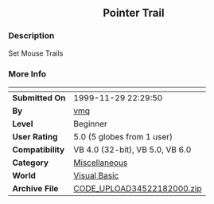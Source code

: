 ﻿<div align="center">

## Pointer Trail


</div>

### Description

Set Mouse Trails
 
### More Info
 


<span>             |<span>
---                |---
**Submitted On**   |1999-11-29 22:29:50
**By**             |[vmq](https://github.com/Planet-Source-Code/PSCIndex/blob/master/ByAuthor/vmq.md)
**Level**          |Beginner
**User Rating**    |5.0 (5 globes from 1 user)
**Compatibility**  |VB 4\.0 \(32\-bit\), VB 5\.0, VB 6\.0
**Category**       |[Miscellaneous](https://github.com/Planet-Source-Code/PSCIndex/blob/master/ByCategory/miscellaneous__1-1.md)
**World**          |[Visual Basic](https://github.com/Planet-Source-Code/PSCIndex/blob/master/ByWorld/visual-basic.md)
**Archive File**   |[CODE\_UPLOAD34522182000\.zip](https://github.com/Planet-Source-Code/vmq-pointer-trail__1-6116/archive/master.zip)








